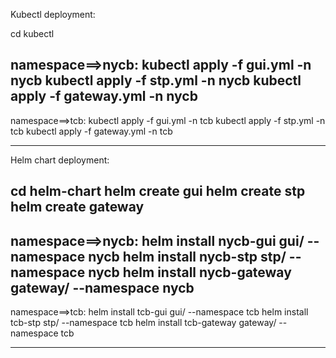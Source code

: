 Kubectl deployment:

cd kubectl

namespace==>nycb:
kubectl apply -f gui.yml -n nycb
kubectl apply -f stp.yml -n nycb
kubectl apply -f gateway.yml -n nycb
-----------------------------------------------
namespace==>tcb:
kubectl apply -f gui.yml -n tcb
kubectl apply -f stp.yml -n tcb
kubectl apply -f gateway.yml -n tcb

---------------------------------------------------------------

Helm chart deployment:

cd helm-chart
helm create gui
helm create stp
helm create gateway 
----------------------------------------------------------------
namespace==>nycb:
helm install nycb-gui gui/ --namespace nycb
helm install nycb-stp stp/ --namespace nycb
helm install nycb-gateway gateway/ --namespace nycb
----------------------------------------------------------------
namespace==>tcb:
helm install tcb-gui gui/ --namespace tcb
helm install tcb-stp stp/ --namespace tcb
helm install tcb-gateway gateway/ --namespace tcb

----------------------------------------------------------------
